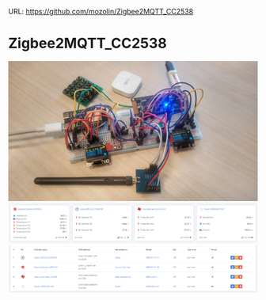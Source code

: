 URL: https://github.com/mozolin/Zigbee2MQTT_CC2538  
  
# Zigbee2MQTT_CC2538  
  
![](img/testing_zigbee_devices.jpg)
![](img/testing_zigbee_devices_01.png)
![](img/testing_zigbee_devices_03.png)
  